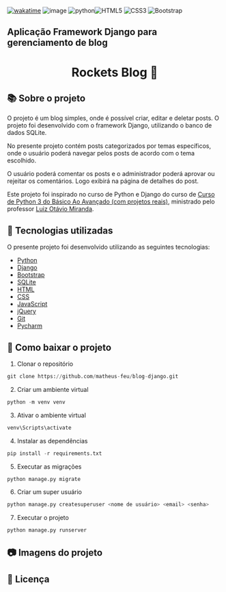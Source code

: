 [![wakatime](https://wakatime.com/badge/user/3bd24664-869f-460a-94e1-b98da8136504/project/f19452a8-a194-46f9-957c-d90ca4406d22.svg)](https://wakatime.com/badge/user/3bd24664-869f-460a-94e1-b98da8136504/project/f19452a8-a194-46f9-957c-d90ca4406d22) ![image](https://img.shields.io/badge/Django-092E20?style=for-the-badge&logo=django&logoColor=white) ![python](https://img.shields.io/badge/Python-FFD43B?style=for-the-badge&logo=python&logoColor=blue)![HTML5](https://img.shields.io/badge/html5-%23E34F26.svg?style=for-the-badge&logo=html5&logoColor=white)
![CSS3](https://img.shields.io/badge/css3-%231572B6.svg?style=for-the-badge&logo=css3&logoColor=white)
![Bootstrap](https://img.shields.io/badge/bootstrap-%23563D7C.svg?style=for-the-badge&logo=bootstrap&logoColor=white)

## Aplicação Framework Django para gerenciamento de blog

<h1 align="center"> Rockets Blog 🚀 </h1> 

## 📚 Sobre o projeto

O projeto é um blog simples, onde é possível criar, editar e deletar posts. O projeto foi desenvolvido com o framework Django, utilizando o banco de dados SQLite.

No presente projeto contém posts categorizados por temas específicos, onde o usuário poderá navegar pelos posts de acordo com o tema escolhido.

O usuário poderá comentar os posts e o administrador poderá aprovar ou rejeitar os comentários. Logo exibirá na página de detalhes do post.

Este projeto foi inspirado no curso de Python e Django do curso de [Curso de Python 3 do Básico Ao Avançado (com projetos reais)](https://www.udemy.com/course/python-3-do-zero-ao-avancado/), ministrado pelo professor [Luiz Otávio Miranda](https://www.udemy.com/user/luiz-otavio-miranda/).

## 🔗 Tecnologias utilizadas

O presente projeto foi desenvolvido utilizando as seguintes tecnologias:
- [Python](https://www.python.org/)
- [Django](https://www.djangoproject.com/)
- [Bootstrap](https://getbootstrap.com/)
- [SQLite](https://www.sqlite.org/index.html)
- [HTML](https://developer.mozilla.org/pt-BR/docs/Web/HTML)
- [CSS](https://developer.mozilla.org/pt-BR/docs/Web/CSS)
- [JavaScript](https://developer.mozilla.org/pt-BR/docs/Web/JavaScript)
- [jQuery](https://jquery.com/)
- [Git](https://git-scm.com/)
- [Pycharm](https://www.jetbrains.com/pt-br/pycharm/)

## 📁 Como baixar o projeto

1. Clonar o repositório
```python
git clone https://github.com/matheus-feu/blog-django.git
```

2. Criar um ambiente virtual
```python
python -m venv venv 
```

3. Ativar o ambiente virtual
```python 
venv\Scripts\activate
```

4. Instalar as dependências
```python
pip install -r requirements.txt
```

5. Executar as migrações
```python
python manage.py migrate
```

6. Criar um super usuário
```python 
python manage.py createsuperuser <nome de usuário> <email> <senha> 
```

7. Executar o projeto
```python
python manage.py runserver
```

## 📷 Imagens do projeto


## 📝 Licença

